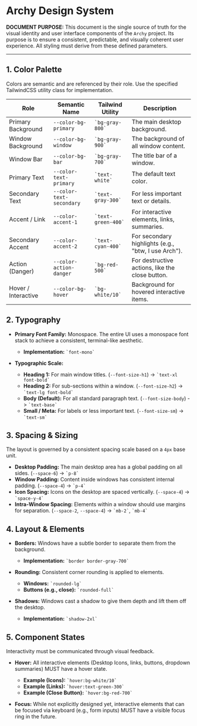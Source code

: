 # Archy Design System

**DOCUMENT PURPOSE:** This document is the single source of truth for the visual identity and user interface components of the `Archy` project. Its purpose is to ensure a consistent, predictable, and visually coherent user experience. All styling must derive from these defined parameters.

---

## 1. Color Palette

Colors are semantic and are referenced by their role. Use the specified TailwindCSS utility class for implementation.

| Role                  | Semantic Name         | Tailwind Utility      | Description                               |
| --------------------- | --------------------- | --------------------- | ----------------------------------------- |
| Primary Background    | `--color-bg-primary`  | `` `bg-gray-800` ``   | The main desktop background.              |
| Window Background     | `--color-bg-window`   | `` `bg-gray-900` ``   | The background of all window content.     |
| Window Bar            | `--color-bg-bar`      | `` `bg-gray-700` ``   | The title bar of a window.                |
| Primary Text          | `--color-text-primary`| `` `text-white` ``    | The default text color.                   |
| Secondary Text        | `--color-text-secondary`| `` `text-gray-300` `` | For less important text or details.       |
| Accent / Link         | `--color-accent-1`    | `` `text-green-400` `` | For interactive elements, links, summaries. |
| Secondary Accent      | `--color-accent-2`    | `` `text-cyan-400` ``  | For secondary highlights (e.g., "btw, I use Arch"). |
| Action (Danger)       | `--color-action-danger` | `` `bg-red-500` ``    | For destructive actions, like the close button. |
| Hover / Interactive   | `--color-bg-hover`    | `` `bg-white/10` ``  | Background for hovered interactive items. |

## 2. Typography

- **Primary Font Family:** Monospace. The entire UI uses a monospace font stack to achieve a consistent, terminal-like aesthetic.
  - **Implementation:** `` `font-mono` ``

- **Typographic Scale:**
  - **Heading 1:** For main window titles. (`--font-size-h1`) -> `` `text-xl font-bold` ``
  - **Heading 2:** For sub-sections within a window. (`--font-size-h2`) -> `` `text-lg font-bold` ``
  - **Body (Default):** For all standard paragraph text. (`--font-size-body`) -> `` `text-base` ``
  - **Small / Meta:** For labels or less important text. (`--font-size-sm`) -> `` `text-sm` ``

## 3. Spacing & Sizing

The layout is governed by a consistent spacing scale based on a `4px` base unit.

- **Desktop Padding:** The main desktop area has a global padding on all sides. (`--space-6`) -> `` `p-8` ``
- **Window Padding:** Content inside windows has consistent internal padding. (`--space-4`) -> `` `p-4` ``
- **Icon Spacing:** Icons on the desktop are spaced vertically. (`--space-4`) -> `` `space-y-4` ``
- **Intra-Window Spacing:** Elements within a window should use margins for separation. (`--space-2`, `--space-4`) -> `` `mb-2` ``, `` `mb-4` ``

## 4. Layout & Elements

- **Borders:** Windows have a subtle border to separate them from the background.
  - **Implementation:** `` `border border-gray-700` ``

- **Rounding:** Consistent corner rounding is applied to elements.
  - **Windows:** `` `rounded-lg` ``
  - **Buttons (e.g., close):** `` `rounded-full` ``

- **Shadows:** Windows cast a shadow to give them depth and lift them off the desktop.
  - **Implementation:** `` `shadow-2xl` ``

## 5. Component States

Interactivity must be communicated through visual feedback.

- **Hover:** All interactive elements (Desktop Icons, links, buttons, dropdown summaries) MUST have a hover state.
  - **Example (Icons):** `` `hover:bg-white/10` ``
  - **Example (Links):** `` `hover:text-green-300` ``
  - **Example (Close Button):** `` `hover:bg-red-700` ``

- **Focus:** While not explicitly designed yet, interactive elements that can be focused via keyboard (e.g., form inputs) MUST have a visible focus ring in the future.